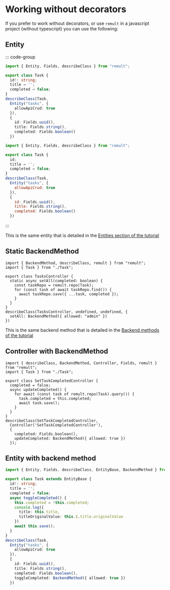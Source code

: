 # Working without decorators
If you prefer to work without decorators, or use `remult` in a javascript project (without typescript) you can use the following:

## Entity
::: code-group

```ts [Typescript]
import { Entity, Fields, describeClass } from "remult";

export class Task {
  id!: string;
  title = '';
  completed = false;
}
describeClass(Task,
  Entity("tasks", {
    allowApiCrud: true
  }),
  {
    id: Fields.uuid(),
    title: Fields.string(),
    completed: Fields.boolean()
  })
```

```js [Javascript]
import { Entity, Fields, describeClass } from "remult";

export class Task {
  id;
  title = '';
  completed = false;
}
describeClass(Task,
  Entity("tasks", {
    allowApiCrud: true
  }),
  {
    id: Fields.uuid(),
    title: Fields.string(),
    completed: Fields.boolean()
  })
```

:::

This is the same entity that is detailed in the [Entities section of the tutorial](https://remult.dev/tutorials/react/entities.html)

## Static BackendMethod
```ts{12-14}
import { BackendMethod, describeClass, remult } from "remult";
import { Task } from "./Task";

export class TasksController {
  static async setAll(completed: boolean) {
    const taskRepo = remult.repo(Task);
    for (const task of await taskRepo.find()) {
      await taskRepo.save({ ...task, completed });
    }
  }
}
describeClass(TasksController, undefined, undefined, {
  setAll: BackendMethod({ allowed: "admin" })
})
```
This is the same backend method that is detailed in the [Backend methods of the tutorial](https://remult.dev/tutorials/react/backend-methods.html#refactor-from-front-end-to-back-end)

## Controller with BackendMethod
```ts{13-18}
import { describeClass, BackendMethod, Controller, Fields, remult } from "remult";
import { Task } from "./Task";

export class SetTaskCompletedController {
  completed = false;
  async updateCompleted() {
    for await (const task of remult.repo(Task).query()) {
      task.completed = this.completed;
      await task.save();
    }
  }
}
describeClass(SetTaskCompletedController,
  Controller('SetTaskCompletedController'),
  {
    completed: Fields.boolean(),
    updateCompleted: BackendMethod({ allowed: true })
  });
```

## Entity with backend method
```ts
import { Entity, Fields, describeClass, EntityBase, BackendMethod } from "remult";

export class Task extends EntityBase {
  id!: string;
  title = '';
  completed = false;
  async toggleCompleted() {
    this.completed = !this.completed;
    console.log({
      title: this.title,
      titleOriginalValue: this.$.title.originalValue
    })
    await this.save();
  }
}
describeClass(Task,
  Entity("tasks", {
    allowApiCrud: true
  }),
  {
    id: Fields.uuid(),
    title: Fields.string(),
    completed: Fields.boolean(),
    toggleCompleted: BackendMethod({ allowed: true })
  })
```
